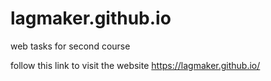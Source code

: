 # lagmaker.github.io
web tasks for second course 

follow this link to visit the website https://lagmaker.github.io/
